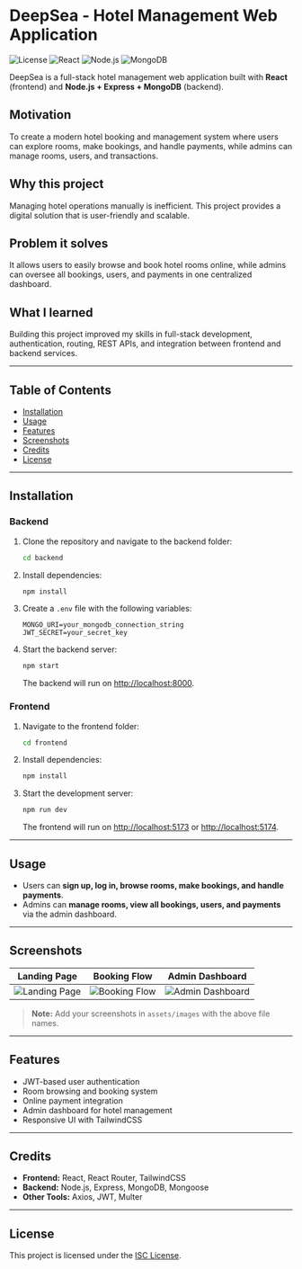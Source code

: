 # DeepSea - Hotel Management Web Application

![License](https://img.shields.io/badge/License-ISC-blue.svg)
![React](https://img.shields.io/badge/React-17.0.2-blue)
![Node.js](https://img.shields.io/badge/Node.js-18.x-green)
![MongoDB](https://img.shields.io/badge/MongoDB-6.0-brightgreen)

DeepSea is a full-stack hotel management web application built with **React** (frontend) and **Node.js + Express + MongoDB** (backend).

## Motivation
To create a modern hotel booking and management system where users can explore rooms, make bookings, and handle payments, while admins can manage rooms, users, and transactions.

## Why this project
Managing hotel operations manually is inefficient. This project provides a digital solution that is user-friendly and scalable.

## Problem it solves
It allows users to easily browse and book hotel rooms online, while admins can oversee all bookings, users, and payments in one centralized dashboard.

## What I learned
Building this project improved my skills in full-stack development, authentication, routing, REST APIs, and integration between frontend and backend services.

---

## Table of Contents
- [Installation](#installation)
- [Usage](#usage)
- [Features](#features)
- [Screenshots](#screenshots)
- [Credits](#credits)
- [License](#license)

---

## Installation

### Backend
1. Clone the repository and navigate to the backend folder:
    ```bash
    cd backend
    ```
2. Install dependencies:
    ```bash
    npm install
    ```
3. Create a `.env` file with the following variables:
    ```env
    MONGO_URI=your_mongodb_connection_string
    JWT_SECRET=your_secret_key
    ```
4. Start the backend server:
    ```bash
    npm start
    ```
   The backend will run on [http://localhost:8000](http://localhost:8000).

### Frontend
1. Navigate to the frontend folder:
    ```bash
    cd frontend
    ```
2. Install dependencies:
    ```bash
    npm install
    ```
3. Start the development server:
    ```bash
    npm run dev
    ```
   The frontend will run on [http://localhost:5173](http://localhost:5173) or [http://localhost:5174](http://localhost:5174).

---

## Usage
- Users can **sign up, log in, browse rooms, make bookings, and handle payments**.
- Admins can **manage rooms, view all bookings, users, and payments** via the admin dashboard.

---

## Screenshots

| Landing Page | Booking Flow | Admin Dashboard |
|--------------|--------------|----------------|
| ![Landing Page](assets/images/landing-page.png) | ![Booking Flow](assets/images/booking-flow.png) | ![Admin Dashboard](assets/images/admin-dashboard.png) |

> **Note:** Add your screenshots in `assets/images` with the above file names.

---

## Features
- JWT-based user authentication
- Room browsing and booking system
- Online payment integration
- Admin dashboard for hotel management
- Responsive UI with TailwindCSS

---

## Credits
- **Frontend:** React, React Router, TailwindCSS  
- **Backend:** Node.js, Express, MongoDB, Mongoose  
- **Other Tools:** Axios, JWT, Multer  

---

## License
This project is licensed under the [ISC License](LICENSE).
